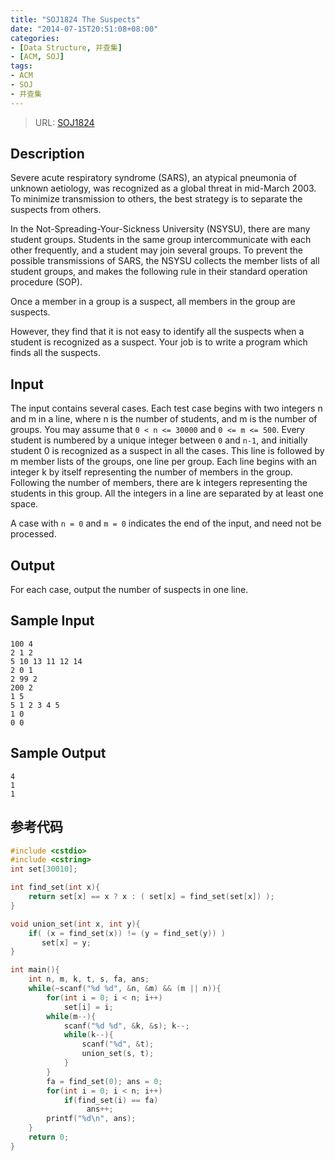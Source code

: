 ```yaml
---
title: "SOJ1824 The Suspects"
date: "2014-07-15T20:51:08+08:00"
categories:
- [Data Structure, 并查集]
- [ACM, SOJ]
tags:
- ACM
- SOJ
- 并查集
---
```


> URL: [SOJ1824](http://cstest.scu.edu.cn/soj/problem.action?id=1824)

## Description

Severe acute respiratory syndrome (SARS), an atypical pneumonia of unknown aetiology, was recognized as a global threat in mid-March 2003. To minimize transmission to others, the best strategy is to separate the suspects from others.

In the Not-Spreading-Your-Sickness University (NSYSU), there are many student groups. Students in the same group intercommunicate with each other frequently, and a student may join several groups. To prevent the possible transmissions of SARS, the NSYSU collects the member lists of all student groups, and makes the following rule in their standard operation procedure (SOP).

Once a member in a group is a suspect, all members in the group are suspects.

However, they find that it is not easy to identify all the suspects when a student is recognized as a suspect. Your job is to write a program which finds all the suspects.

## Input

The input contains several cases. Each test case begins with two integers n and m in a line, where n is the number of students, and m is the number of groups. You may assume that `0 < n <= 30000` and `0 <= m <= 500`. Every student is numbered by a unique integer between `0` and `n-1`, and initially student 0 is recognized as a suspect in all the cases. This line is followed by m member lists of the groups, one line per group. Each line begins with an integer k by itself representing the number of members in the group. Following the number of members, there are k integers representing the students in this group. All the integers in a line are separated by at least one space.

A case with `n = 0` and `m = 0` indicates the end of the input, and need not be processed.

## Output

For each case, output the number of suspects in one line.

## Sample Input

```
100 4
2 1 2
5 10 13 11 12 14
2 0 1
2 99 2
200 2
1 5
5 1 2 3 4 5
1 0
0 0
```


## Sample Output

```
4
1
1
```

## 参考代码

```cpp
#include <cstdio>
#include <cstring>
int set[30010];

int find_set(int x){
    return set[x] == x ? x : ( set[x] = find_set(set[x]) );
}

void union_set(int x, int y){
    if( (x = find_set(x)) != (y = find_set(y)) )
       set[x] = y;
}

int main(){
    int n, m, k, t, s, fa, ans;
    while(~scanf("%d %d", &n, &m) && (m || n)){
        for(int i = 0; i < n; i++)
            set[i] = i;
        while(m--){
            scanf("%d %d", &k, &s); k--;
            while(k--){
                scanf("%d", &t);
                union_set(s, t);
            }
        }
        fa = find_set(0); ans = 0;
        for(int i = 0; i < n; i++)
            if(find_set(i) == fa)
                 ans++;
        printf("%d\n", ans);
    }
    return 0;
}
```
